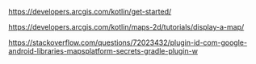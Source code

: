 https://developers.arcgis.com/kotlin/get-started/

https://developers.arcgis.com/kotlin/maps-2d/tutorials/display-a-map/

https://stackoverflow.com/questions/72023432/plugin-id-com-google-android-libraries-mapsplatform-secrets-gradle-plugin-w
